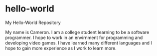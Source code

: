 # hello-world
My Hello-World Repository

My name is Cameron.
I am a college student learning to be a software programmer. 
I hope to work in an envirnment for programming and developing video games. 
I have learned many different languages and I hope to gain more experience as I work to learn more. 
